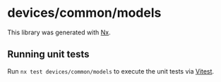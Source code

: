 # devices/common/models

This library was generated with [Nx](https://nx.dev).

## Running unit tests

Run `nx test devices/common/models` to execute the unit tests via [Vitest](https://vitest.dev/).
